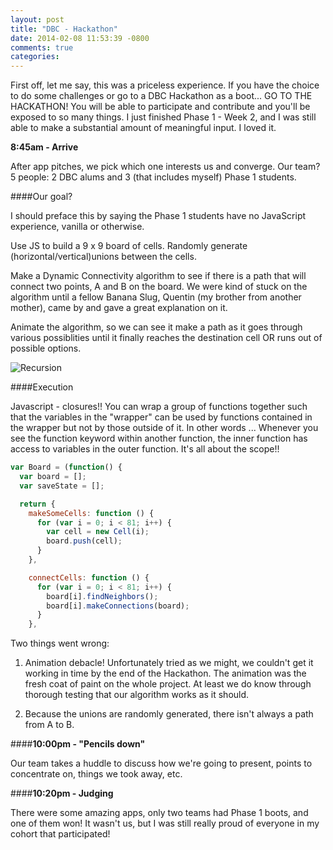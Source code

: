 ```yaml
---
layout: post
title: "DBC - Hackathon"
date: 2014-02-08 11:53:39 -0800
comments: true
categories: 
---
```

First off, let me say, this was a priceless experience. If you have the choice to do some challenges or go to a DBC Hackathon as a boot... GO TO THE HACKATHON! You will be able to participate and contribute and you'll be exposed to so many things. I just finished Phase 1 - Week 2, and I was still able to make a substantial amount of meaningful input. I loved it.  

**8:45am - Arrive**

After app pitches, we pick which one interests us and converge.  Our team? 5 people: 2 DBC alums and 3 (that includes myself) Phase 1 students.

####Our goal?

I should preface this by saying the Phase 1 students have no JavaScript experience, vanilla or otherwise.

Use JS to build a 9 x 9 board of cells. Randomly generate  (horizontal/vertical)unions between the cells.

Make a Dynamic Connectivity algorithm to see if there is a path that will connect two points, A and B on the board.  We were kind of stuck on the algorithm until a fellow Banana Slug, Quentin (my brother from another mother), came by and gave a great explanation on it.

Animate the algorithm, so we can see it make a path as it goes through various possiblities until it finally reaches the destination cell OR runs out of possible options.

![Recursion](http://i.minus.com/ihuIdgNySiXPd.JPG)

####Execution

Javascript - closures!! You can wrap a group of functions together such that the variables in the "wrapper" can be used by functions contained in the wrapper but not by those outside of it. In other words ... Whenever you see the function keyword within another function, the inner function has access to variables in the outer function. It's all about the scope!!


```javascript
var Board = (function() {
  var board = [];
  var saveState = [];

  return {
    makeSomeCells: function () {
      for (var i = 0; i < 81; i++) {
        var cell = new Cell(i);
        board.push(cell);
      }
    },

    connectCells: function () {
      for (var i = 0; i < 81; i++) {
        board[i].findNeighbors();
        board[i].makeConnections(board);
      }
    },
```
  
Two things went wrong:  
  
1) Animation debacle! Unfortunately tried as we might, we couldn't get it working in time by the end of the Hackathon. The animation was the fresh coat of paint on the whole project.  At least we do know through thorough testing that our algorithm works as it should.

2) Because the unions are randomly generated, there isn't always a path from A to B.

####**10:00pm - "Pencils down"**

Our team takes a huddle to discuss how we're going to present, points to concentrate on, things we took away, etc.

####**10:20pm - Judging**

There were some amazing apps, only two teams had Phase 1 boots, and one of them won!  It wasn't us, but I was still really proud of everyone in my cohort that participated!